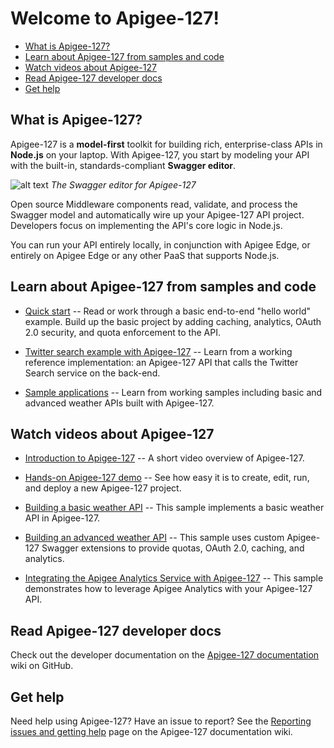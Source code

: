 # Welcome to Apigee-127!


* [What is Apigee-127?](#whatis)
* [Learn about Apigee-127 from samples and code](#samplescode)
* [Watch videos about Apigee-127](#videos)
* [Read Apigee-127 developer docs](#readabout)
* [Get help](#gethelp)

## <a name="whatis"></a>What is Apigee-127?

Apigee-127 is a **model-first** toolkit for building rich, enterprise-class APIs in **Node.js** on your laptop. With Apigee-127, you start by modeling your API with the built-in, standards-compliant **Swagger editor**. 

![alt text](https://raw.githubusercontent.com/apigee-127/a127-documentation/master/a127/images/swagger-editor.png)
*The Swagger editor for Apigee-127*

Open source Middleware components read, validate, and process the Swagger model and automatically wire up your Apigee-127 API project. Developers focus on implementing the API's core logic in Node.js. 

You can run your API entirely locally, in conjunction with Apigee Edge, or entirely on Apigee Edge or any other PaaS that supports Node.js.

## <a name="samplescode"></a>Learn about Apigee-127 from samples and code

* [Quick start](https://github.com/apigee-127/a127-documentation/wiki/Quick-start) -- Read or work through a basic end-to-end "hello world" example. Build up the basic project by adding caching, analytics, OAuth 2.0 security, and quota enforcement to the API. 

* [Twitter search example with Apigee-127](https://github.com/apigee-127/example-project/blob/master/README.md) -- Learn from a working reference implementation: an Apigee-127 API that calls the Twitter Search service on the back-end. 

* [Sample applications](https://github.com/apigee-127/a127-samples) -- Learn from working samples including basic and advanced weather APIs built with Apigee-127.

## <a name="videos"></a>Watch videos about Apigee-127

* [Introduction to Apigee-127](http://www.youtube.com/watch?v=JD4YFacOF8o) -- A short video overview of Apigee-127. 

* [Hands-on Apigee-127 demo](http://pdl.vimeocdn.com/96483/339/285580526.mp4?token2=1411574234_e30afb23f84682a9690dc970e670bab7&amp;aksessionid=bf0cee8f64bfc149) -- See how easy it is to create, edit, run, and deploy a new Apigee-127 project.
* [Building a basic weather API](http://pdl.vimeocdn.com/62744/691/285569531.mp4?token2=1411579515_7932888953fc49ef7125fdcef967b80b&amp;aksessionid=f20e8f196622695a) -- This sample implements a basic weather API in Apigee-127. 

* [Building an advanced weather API](http://pdl.vimeocdn.com/68903/630/285597934.mp4?token2=1411580029_3c000d7b80b0abc4255d8b5e68aacd80&amp;aksessionid=5ce6aad8a4d172a2) -- This sample uses custom Apigee-127 Swagger extensions to provide quotas, OAuth 2.0, caching, and analytics.

* [Integrating the Apigee Analytics Service with Apigee-127](http://pdl.vimeocdn.com/62744/691/285569531.mp4?token2=1411575211_85ba0b6ff7127ca27252c625816d27b7&aksessionid=67c415e6e5054e55) -- This sample demonstrates how to leverage Apigee Analytics with your Apigee-127 API. 

## <a name="readabout"></a>Read Apigee-127 developer docs

Check out the developer documentation on the [Apigee-127 documentation](https://github.com/apigee-127/a127-documentation/wiki) wiki on GitHub. 

## <a name="gethelp"></a>Get help

Need help using Apigee-127? Have an issue to report? See the [Reporting issues and getting help](https://github.com/apigee-127/a127-documentation/wiki/Submitting-Issues) page on the Apigee-127 documentation wiki. 

